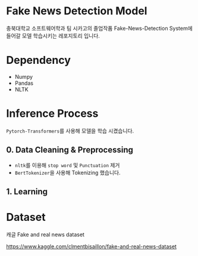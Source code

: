 # Fake News Detection Model
충북대학교 소프트웨어학과 팀 시카고의 졸업작품 Fake-News-Detection System에 들어갈 모델 학습시키는 레포지토리 입니다.


# Dependency
- Numpy
- Pandas
- NLTK

# Inference Process
```Pytorch-Transformers```를 사용해 모델을 학습 시켰습니다.

## 0. Data Cleaning & Preprocessing
- ```nltk```를 이용해 ```stop word``` 및 ```Punctuation``` 제거
- ```BertTokenizer```을 사용해 Tokenizing 했습니다.
## 1. Learning

# Dataset
캐글 Fake and real news dataset

https://www.kaggle.com/clmentbisaillon/fake-and-real-news-dataset